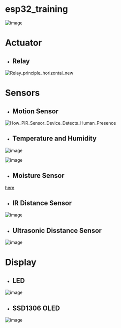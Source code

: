 # esp32_training

![image](https://user-images.githubusercontent.com/110601780/216949388-7ad1faed-f90b-46b3-9b26-c3b2ee89943f.png)

# Actuator

- ## Relay

![Relay_principle_horizontal_new](https://user-images.githubusercontent.com/110601780/217445442-42234d2b-69c3-4e16-9a75-c92472505e64.gif)

# Sensors

- ## Motion Sensor

![How_PIR_Sensor_Device_Detects_Human_Presence](https://user-images.githubusercontent.com/110601780/217445916-f9f152e2-6951-45b3-8bae-672a752bb44d.gif)

- ## Temperature and Humidity

![image](https://user-images.githubusercontent.com/110601780/217558118-e9c6826b-0535-4d41-9163-d39afa188649.png)

![image](https://user-images.githubusercontent.com/110601780/217557993-3b17432c-09b1-4f60-8664-c3f800d0877a.png)

- ## Moisture Sensor

[here](https://www.semiconductorforu.com/soil-moisture-sensor-working-its-applications/)

- ## IR Distance Sensor

![image](https://user-images.githubusercontent.com/110601780/217565064-2871715a-e0f1-491c-aeec-1462392ba8f8.png)

- ## Ultrasonic Disstance Sensor

![image](https://user-images.githubusercontent.com/110601780/217564971-b1b160f5-c534-47cc-aeaa-4ff0374efb62.png)

# Display

- ## LED

![image](https://user-images.githubusercontent.com/110601780/217565551-d16037d8-7c5f-494b-8889-f50e97cea20f.png)

- ## SSD1306 OLED

![image](https://user-images.githubusercontent.com/110601780/217567694-21620be0-cbb1-4b21-818e-b1e5d92df756.png)

